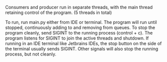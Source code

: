 Consumers and producer run in separate threads, with the main thread retaining
control of the program. (5 threads in total)

To run, run main.py either from IDE or terminal. The program will
run until stopped, continuously adding to and removing from queues.
To stop the program cleanly, send SIGINT to the running process (control + c).
The program listens for SIGINT to join the active threads and shutdown.
If running in an IDE terminal like Jetbrains IDEs, the stop button on the side
of the terminal usually sends SIGINT. Other signals will also stop the running 
process, but not cleanly.